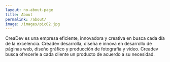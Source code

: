 ```yaml
---
layout: no-about-page
title: About
permalink: /about/
image: /images/pic02.jpg
---
```


CreaDev es una empresa eficiente, innovadora y creativa en busca cada día de la excelencia. Creadev desarrolla, diseña e innova en desarrollo de páginas web, diseño gráfico y producción de fotografía y video. Creadev busca ofrecerle a cada cliente un producto de acuerdo a su necesidad.
